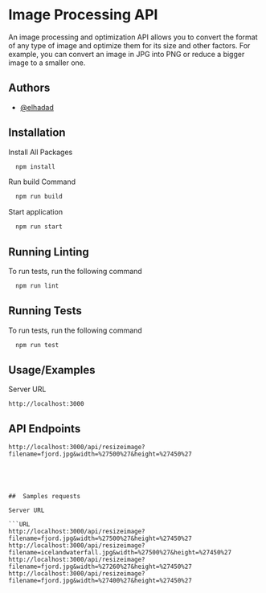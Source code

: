 
# Image Processing API

An image processing and optimization API allows you to convert the format of any type of image and optimize them for its size and other factors. For example, you can convert an image in JPG into PNG or reduce a bigger image to a smaller one.



## Authors

- [@elhadad](https://github.com/elhaddad1)


## Installation

Install All Packages

```bash
  npm install
```

Run build Command 
```bash
  npm run build
```
Start application
    
```bash
  npm run start
```

## Running Linting

To run tests, run the following command

```bash
  npm run lint
```


## Running Tests

To run tests, run the following command

```bash
  npm run test
```


## Usage/Examples

Server URL

```URL
http://localhost:3000

```
## API Endpoints

```URL
http://localhost:3000/api/resizeimage?filename=fjord.jpg&width=%27500%27&height=%27450%27





##  Samples requests

Server URL

```URL
http://localhost:3000/api/resizeimage?filename=fjord.jpg&width=%27500%27&height=%27450%27
http://localhost:3000/api/resizeimage?filename=icelandwaterfall.jpg&width=%27500%27&height=%27450%27
http://localhost:3000/api/resizeimage?filename=fjord.jpg&width=%27260%27&height=%27450%27
http://localhost:3000/api/resizeimage?filename=fjord.jpg&width=%27400%27&height=%27450%27

```